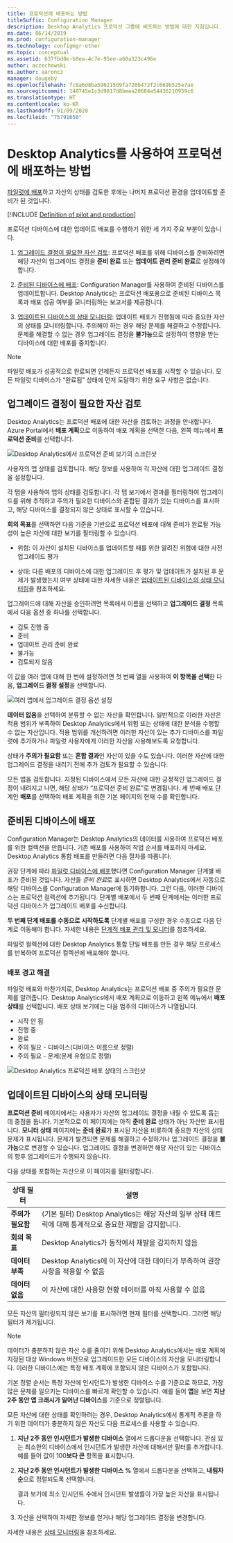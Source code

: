 ```yaml
---
title: 프로덕션에 배포하는 방법
titleSuffix: Configuration Manager
description: Desktop Analytics 프로덕션 그룹에 배포하는 방법에 대한 지침입니다.
ms.date: 06/14/2019
ms.prod: configuration-manager
ms.technology: configmgr-other
ms.topic: conceptual
ms.assetid: 637fbd8e-b8ea-4c7e-95ee-a60a323c496e
author: aczechowski
ms.author: aaroncz
manager: dougeby
ms.openlocfilehash: fc8a6d8ba590215d9fa720b472f2c669b525e7ae
ms.sourcegitcommit: 148745e1c3d9817d8beea20684a54436210959c6
ms.translationtype: HT
ms.contentlocale: ko-KR
ms.lasthandoff: 01/09/2020
ms.locfileid: "75791650"
---
```

# <a name="how-to-deploy-to-production-with-desktop-analytics"></a>Desktop Analytics를 사용하여 프로덕션에 배포하는 방법

[파일럿에 배포](/sccm/desktop-analytics/deploy-pilot)하고 자산의 상태를 검토한 후에는 나머지 프로덕션 환경을 업데이트할 준비가 된 것입니다.

[!INCLUDE [Definition of pilot and production](includes/define-pilot-prod.md)]

프로덕션 디바이스에 대한 업데이트 배포를 수행하기 위한 세 가지 주요 부분이 있습니다.

1. [업그레이드 결정이 필요한 자산 검토](#bkmk_review): 프로덕션 배포를 위해 디바이스를 준비하려면 해당 자산의 업그레이드 결정을 **준비 완료** 또는 **업데이트 관리 준비 완료**로 설정해야 합니다.  

2. [준비된 디바이스에 배포](#bkmk_deploy): Configuration Manager를 사용하여 준비된 디바이스를 업데이트합니다. Desktop Analytics는 프로덕션 배포용으로 준비된 디바이스 목록과 배포 성공 여부를 모니터링하는 보고서를 제공합니다.  

3. [업데이트된 디바이스의 상태 모니터링](#bkmk_monitor): 업데이트 배포가 진행됨에 따라 중요한 자산의 상태를 모니터링합니다. 주의해야 하는 경우 해당 문제를 해결하고 수정합니다. 문제를 해결할 수 없는 경우 업그레이드 결정을 **불가능**으로 설정하여 영향을 받는 디바이스에 대한 배포를 중지합니다.  

> [!NOTE]  
> 파일럿 배포가 성공적으로 완료되면 언제든지 프로덕션 배포를 시작할 수 있습니다. 모든 파일럿 디바이스가 “완료됨” 상태에 먼저 도달하기 위한 요구 사항은 없습니다.  



## <a name="bkmk_review"></a> 업그레이드 결정이 필요한 자산 검토

Desktop Analytics는 프로덕션 배포에 대한 자산을 검토하는 과정을 안내합니다. Azure Portal에서 **배포 계획**으로 이동하여 배포 계획을 선택한 다음, 왼쪽 메뉴에서 **프로덕션 준비**를 선택합니다.

![Desktop Analytics에서 프로덕션 준비 보기의 스크린샷](media/prepare-production.png)

사용자의 앱 상태를 검토합니다. 해당 정보를 사용하여 각 자산에 대한 업그레이드 결정을 설정합니다.

각 탭을 사용하여 앱의 상태를 검토합니다. 각 탭 보기에서 결과를 필터링하여 업그레이드를 위해 추적하고 주의가 필요한 디바이스와 혼합된 결과가 있는 디바이스를 표시하고, 해당 디바이스를 결정되지 않은 상태로 표시할 수 있습니다.

**회의 목표**를 선택하면 다음 기준을 기반으로 프로덕션 배포에 대해 준비가 완료될 가능성이 높은 자산에 대한 보기를 필터링할 수 있습니다.

- 위험: 이 자산이 설치된 디바이스를 업데이트할 때를 위한 알려진 위험에 대한 사전 업그레이드 평가  

- 상태: 다른 배포의 디바이스에 대한 업그레이드 후 평가 및 업데이트가 설치된 후 문제가 발생했는지 여부 상태에 대한 자세한 내용은 [업데이트된 디바이스의 상태 모니터링](#bkmk_monitor)을 참조하세요.  

업그레이드에 대해 자산을 승인하려면 목록에서 이름을 선택하고 **업그레이드 결정** 목록에서 다음 옵션 중 하나를 선택합니다.

- 검토 진행 중
- 준비
- 업데이트 관리 준비 완료
- 불가능
- 검토되지 않음

이 값을 여러 앱에 대해 한 번에 설정하려면 첫 번째 열을 사용하여 **이 항목을 선택**한 다음, **업그레이드 결정 설정**을 선택합니다.

![여러 앱에서 업그레이드 결정 옵션 설정](media/prep-prod-set-upgrade-decision.png)

**데이터 없음**을 선택하여 분류할 수 없는 자산을 확인합니다. 일반적으로 이러한 자산은 적용 범위가 부족하여 Desktop Analytics에서 위험 또는 상태에 대한 분석을 수행할 수 없는 자산입니다. 적용 범위를 개선하려면 이러한 자산이 있는 추가 디바이스를 파일럿에 추가하거나 파일럿 사용자에게 이러한 자산을 사용해보도록 요청합니다.

상태가 **주의가 필요함** 또는 **혼합 결과**인 자산이 있을 수도 있습니다. 이러한 자산에 대한 업그레이드 결정을 내리기 전에 추가 검토가 필요할 수 있습니다.

모든 앱을 검토합니다. 지정된 디바이스에서 모든 자산에 대한 긍정적인 업그레이드 결정이 내려지고 나면, 해당 상태가 “프로덕션 준비 완료”로 변경됩니다. 세 번째 배포 단계인 **배포**를 선택하여 배포 계획을 위한 기본 페이지의 현재 수를 확인합니다.


## <a name="bkmk_deploy"></a> 준비된 디바이스에 배포

Configuration Manager는 Desktop Analytics의 데이터를 사용하여 프로덕션 배포를 위한 컬렉션을 만듭니다. 기존 배포를 사용하여 작업 순서를 배포하지 마세요. Desktop Analytics 통합 배포를 만들려면 다음 절차를 따릅니다.

권장 단계에 따라 [파일럿 디바이스에 배포](/sccm/desktop-analytics/deploy-pilot#deploy-to-pilot-devices)했다면 Configuration Manager 단계별 배포가 준비된 것입니다. 자산을 *준비 완료*로 표시하면 Desktop Analytics에서 자동으로 해당 디바이스를 Configuration Manager에 동기화합니다. 그런 다음, 이러한 디바이스는 프로덕션 컬렉션에 추가됩니다. 단계별 배포에서 두 번째 단계에서는 이러한 프로덕션 디바이스가 업그레이드 배포를 수신합니다.

**두 번째 단계 배포를 수동으로 시작하도록** 단계별 배포를 구성한 경우 수동으로 다음 단계로 이동해야 합니다. 자세한 내용은 [단계적 배포 관리 및 모니터](/sccm/osd/deploy-use/manage-monitor-phased-deployments#bkmk_move)를 참조하세요.

파일럿 컬렉션에 대한 Desktop Analytics 통합 단일 배포를 만든 경우 해당 프로세스를 반복하여 프로덕션 컬렉션에 배포해야 합니다.


### <a name="address-deployment-alerts"></a>배포 경고 해결

파일럿 배포와 마찬가지로, Desktop Analytics는 프로덕션 배포 중 주의가 필요한 문제를 알려줍니다. Desktop Analytics에서 배포 계획으로 이동하고 왼쪽 메뉴에서 **배포 상태**를 선택합니다. 배포 상태 보기에는 다음 범주의 디바이스가 나열됩니다.  

- 시작 안 됨
- 진행 중
- 완료
- 주의 필요 - 디바이스(디바이스 이름으로 정렬)
- 주의 필요 - 문제(문제 유형으로 정렬)

![Desktop Analytics 프로덕션 배포 상태의 스크린샷](media/prod-deployment-status.png)


## <a name="bkmk_monitor"></a> 업데이트된 디바이스의 상태 모니터링

**프로덕션 준비** 페이지에서는 사용자가 자산의 업그레이드 결정을 내릴 수 있도록 돕는 데 중점을 둡니다. 기본적으로 이 페이지에는 아직 **준비 완료** 상태가 아닌 자산만 표시됩니다. **모니터 상태** 페이지에는 **준비 완료**가 표시된 자산을 비롯하여 중요한 자산의 상태 문제가 표시됩니다. 문제가 발견되면 문제를 해결하고 수정하거나 업그레이드 결정을 **불가능**으로 변경할 수 있습니다. 업그레이드 결정을 변경하면 해당 자산이 있는 디바이스의 향후 업그레이드가 수행되지 않습니다.

다음 상태를 포함하는 자산으로 이 페이지를 필터링합니다.

| 상태 필터 | 설명 |
|----------------------|-------------|
| **주의가 필요함** | (기본 필터) Desktop Analytics는 해당 자산의 일부 상태 메트릭에 대해 통계적으로 중요한 재발을 감지합니다.
| **회의 목표** | Desktop Analytics가 동작에서 재발을 감지하지 않음 |
| **데이터 부족** | Desktop Analytics에 이 자산에 대한 데이터가 부족하여 권장 사항을 적용할 수 없음 |
| **데이터 없음** | 이 자산에 대한 사용량 현황 데이터를 아직 사용할 수 없음 |

모든 자산의 필터링되지 않은 보기를 표시하려면 현재 필터를 선택합니다. 그러면 해당 필터가 제거됩니다.

> [!NOTE]  
> 데이터가 충분하지 않은 자산 수를 줄이기 위해 Desktop Analytics에서는 배포 계획에 지정된 대상 Windows 버전으로 업그레이드한 모든 디바이스의 자산을 모니터링합니다. 이러한 디바이스에는 특정 배포 계획에 포함되지 않은 디바이스가 포함됩니다.  

기본 정렬 순서는 특정 자산에 인시던트가 발생한 디바이스 수를 기준으로 하므로, 가장 많은 문제를 일으키는 디바이스를 빠르게 확인할 수 있습니다. 예를 들어 **앱**을 보면 **지난 2주 동안 앱 크래시가 일어난 디바이스**를 기준으로 정렬됩니다.

모든 자산에 대한 상태를 확인하려는 경우, Desktop Analytics에서 통계적 추론을 하기 위한 데이터가 충분하지 않은 자산도 다음 프로세스를 사용할 수 있습니다.

1. **지난 2주 동안 인시던트가 발생한 디바이스** 열에서 드롭다운을 선택합니다. 관심 있는 최소한의 디바이스에서 인시던트가 발생한 자산에 대해서만 필터를 추가합니다. 예를 들어 값이 100**보다 큰** 항목을 표시합니다.  

2. **지난 2주 동안 인시던트가 발생한 디바이스 %** 열에서 드롭다운을 선택하고, **내림차순**으로 정렬되도록 선택합니다.  

    결과 보기에 최소 인시던트 수에서 인시던트 발생률이 가장 높은 자산을 표시됩니다.  

3. 자산을 선택하여 자세한 정보를 얻거나 해당 업그레이드 결정을 변경합니다.  

자세한 내용은 [상태 모니터링](/sccm/desktop-analytics/health-status-monitoring)을 참조하세요.
